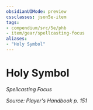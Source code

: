 ```yaml
---
obsidianUIMode: preview
cssclasses: json5e-item
tags:
- compendium/src/5e/phb
- item/gear/spellcasting-focus
aliases: 
- "Holy Symbol"
---
```

# Holy Symbol
*Spellcasting Focus*  


*Source: Player's Handbook p. 151*